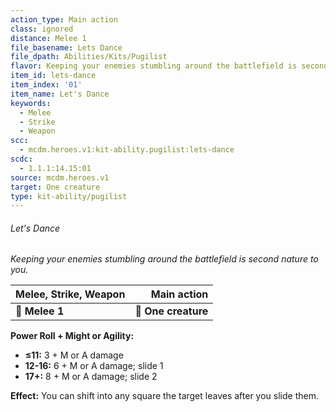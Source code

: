 ```yaml
---
action_type: Main action
class: ignored
distance: Melee 1
file_basename: Lets Dance
file_dpath: Abilities/Kits/Pugilist
flavor: Keeping your enemies stumbling around the battlefield is second nature to you.
item_id: lets-dance
item_index: '01'
item_name: Let's Dance
keywords:
  - Melee
  - Strike
  - Weapon
scc:
  - mcdm.heroes.v1:kit-ability.pugilist:lets-dance
scdc:
  - 1.1.1:14.15:01
source: mcdm.heroes.v1
target: One creature
type: kit-ability/pugilist
---
```


###### Let's Dance

*Keeping your enemies stumbling around the battlefield is second nature to you.*

| **Melee, Strike, Weapon** |     **Main action** |
| ------------------------- | ------------------: |
| **📏 Melee 1**            | **🎯 One creature** |

**Power Roll + Might or Agility:**

- **≤11:** 3 + M or A damage
- **12-16:** 6 + M or A damage; slide 1
- **17+:** 8 + M or A damage; slide 2

**Effect:** You can shift into any square the target leaves after you slide them.
